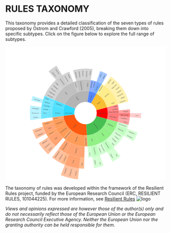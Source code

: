 # RULES TAXONOMY

This taxonomy provides a detailed classification of the seven types of rules proposed by Ostrom and Crawford (2005), breaking them down into specific subtypes. Click on the figure below to explore the full range of subtypes.

[![Graphic preview](DOWNLOAD/Taxonomy_V4.png)](https://ilaredavid.github.io/Test/V4/IAD_taxonomy_V4_3.html)

The taxonomy of rules was developed within the framework of the Resilient Rules project, funded by the European Research Council (ERC, RESILIENT RULES, 101044225). For more information, see [Resilient Rules](https://resilientrules.com) <img width="664" height="284" alt="logo" src="https://github.com/user-attachments/assets/776ef44e-819f-45fe-9a44-8563a27d3480" />

*Views and opinions expressed are however those of the author(s) only and do not necessarily reflect those of the European Union or the European Research Council Executive Agency. Neither the European Union nor the granting authority can be held responsible for them.* 
